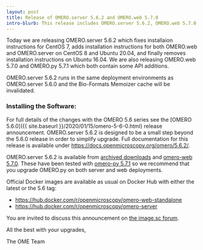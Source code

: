 ```yaml
---
layout: post
title: Release of OMERO.server 5.6.2 and OMERO.web 5.7.0
intro-blurb: This release includes OMERO.server 5.6.2, OMERO.web 5.7.0 and OMERO.py 5.7.1
---
```


Today we are releasing OMERO.server 5.6.2 which fixes installaion instructions for CentOS 7, 
adds installation instructions for both OMERO.web and OMERO.server on CentOS 8 and Ubuntu 20.04,
and finally removes installation instructions on Ubuntu 16.04. 
We are also releasing OMERO.web 5.7.0 and OMERO.py 5.7.1 which both contain some API additions.

OMERO.server 5.6.2 runs in the same deployment environments as OMERO.server 5.6.0 and
the Bio-Formats Memoizer cache will be invalidated.

### Installing the Software:

For full details of the changes with the OMERO 5.6 series see the
[OMERO 5.6.0]({{ site.baseurl }}/2020/01/15/omero-5-6-0.html) release
announcement. OMERO.server 5.6.2 is designed to be a small step beyond the 5.6.0 release
in order to simplify upgrade. Full documentation for this release is available
under <https://docs.openmicroscopy.org/omero/5.6.2/>.

OMERO.server 5.6.2 is available from
[archived downloads](https://downloads.openmicroscopy.org/omero/5.6.2/artifacts/)
and [omero-web 5.7.0](https://pypi.org/project/omero-web/5.7.0/).
These have been tested with
[omero-py 5.7.1](https://pypi.org/project/omero-py/5.7.1/) so we
recommend that you upgrade OMERO.py on both server and web deployments.

Official Docker images are available as usual on Docker Hub with either
the latest or the 5.6 tag:

* <https://hub.docker.com/r/openmicroscopy/omero-web-standalone>
* <https://hub.docker.com/r/openmicroscopy/omero-server>

You are invited to discuss this announcement on
[the image.sc forum](https://forum.image.sc/tags/c/data-management/29/omero).

All the best with your upgrades,

The OME Team
